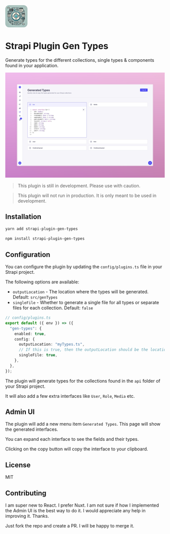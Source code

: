 <img src="/Gen Types Logo.png" style="height: 70px; margin: 0px; border-radius: 12px;" />

# Strapi Plugin Gen Types

Generate types for the different collections, single types & components found in your application.

![Screenshot of Gen Types UI in Strapi Admin Panel](/screenshot.jpeg)

> This plugin is still in development. Please use with caution.

> This plugin will not run in production. It is only meant to be used in development.

## Installation

```bash
yarn add strapi-plugin-gen-types
```

```bash
npm install strapi-plugin-gen-types
```

## Configuration

You can configure the plugin by updating the `config/plugins.ts` file in your Strapi project.

The following options are available:

- `outputLocation` - The location where the types will be generated. Default: `src/genTypes`
- `singleFile` - Whether to generate a single file for all types or separate files for each collection. Default: `false`

```typescript
// config/plugins.ts
export default ({ env }) => ({
  "gen-types": {
    enabled: true,
    config: {
      outputLocation: "myTypes.ts",
      // If this is true, then the outputLocation should be the location to a .ts file
      singleFile: true,
    },
  },
});
```

The plugin will generate types for the collections found in the `api` folder of your Strapi project.

It will also add a few extra interfaces like `User`, `Role`, `Media` etc.

## Admin UI

The plugin will add a new menu item `Generated Types`. This page will show the generated interfaces.

You can expand each interface to see the fields and their types.

Clicking on the copy button will copy the interface to your clipboard.

## License

MIT

## Contributing

I am super new to React. I prefer Nuxt. I am not sure if how I implemented the Admin UI is the best way to do it. I would appreciate any help in improving it. Thanks.

Just fork the repo and create a PR. I will be happy to merge it.
